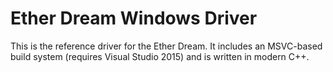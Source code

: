 Ether Dream Windows Driver
==========================

This is the reference driver for the Ether Dream. It includes an MSVC-based build system (requires Visual Studio 2015) and is written in modern C++.
